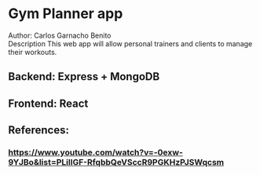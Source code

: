 # Gym Planner app
Author: Carlos Garnacho Benito \
Description This web app will allow personal trainers and clients to manage their workouts.


## Backend: Express + MongoDB
## Frontend: React

## References:
### https://www.youtube.com/watch?v=-0exw-9YJBo&list=PLillGF-RfqbbQeVSccR9PGKHzPJSWqcsm
